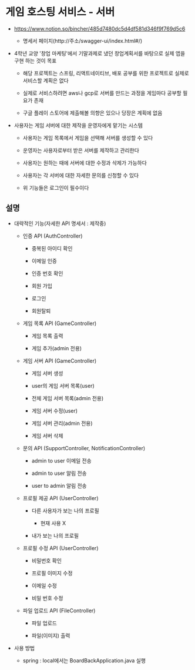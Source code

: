 # 게임 호스팅 서비스 - 서버

- https://www.notion.so/bincher/485d7480dc5d4df581d346f9f769d5c6

    - 명세서 페이지(http://주소/swagger-ui/index.html#/)

- 4학년 교양 '창업 마케팅'에서 기말과제로 냈던 창업계획서를 바탕으로 실제 앱을 구현 하는 것이 목표

    - 해당 프로젝트는 스프링, 리액트네이티브, 배포 공부를 위한 프로젝트로 실제로 서비스할 계획은 없다

    - 실제로 서비스하려면 aws나 gcp로 서버를 만드는 과정을 게임마다 공부할 필요가 존재

    - 구글 플레이 스토어에 제출해볼 의향은 있으나 당장은 계획에 없음

- 사용자는 게임 서버에 대한 제작을 운영자에게 맡기는 시스템

    - 사용자는 게임 목록에서 게임을 선택해 서버를 생성할 수 있다

    - 운영자는 사용자로부터 받은 서버를 제작하고 관리한다

    - 사용자는 원하는 때에 서버에 대한 수정과 삭제가 가능하다

    - 사용자는 각 서버에 대한 자세한 문의를 신청할 수 있다

    - 위 기능들은 로그인이 필수이다

## 설명

- 대략적인 기능(자세한 API 명세서 : 제작중)

    - 인증 API (AuthController)

        - 중복된 아이디 확인

        - 이메일 인증

        - 인증 번호 확인

        - 회원 가입

        - 로그인

        - 회원탈퇴

    - 게임 목록 API (GameController)

        - 게임 목록 출력

        - 게임 추가(admin 전용)

    - 게임 서버 API (GameController)

        - 게임 서버 생성

        - user의 게임 서버 목록(user)

        - 전체 게임 서버 목록(admin 전용)

        - 게임 서버 수정(user)

        - 게임 서버 관리(admin 전용)

        - 게임 서버 삭제

    - 문의 API (SupportController, NotificationController)

        - admin to user 이메일 전송

        - admin to user 알림 전송

        - user to admin 알림 전송

    - 프로필 제공 API (UserController)

        - 다른 사용자가 보는 나의 프로필

            - 현재 사용 X

        - 내가 보는 나의 프로필

    - 프로필 수정 API (UserController)

        - 비밀번호 확인

        - 프로필 이미지 수정

        - 이메일 수정

        - 비밀 번호 수정

    - 파일 업로드 API (FileController)

        - 파일 업로드

        - 파일(이미지) 출력

- 사용 방법

    - spring : local에서는 BoardBackApplication.java 실행